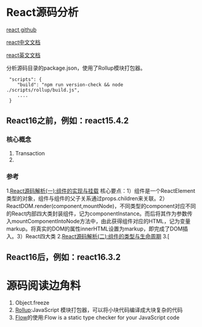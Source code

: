 # React源码分析
[react github](https://github.com/facebook/react)

[react中文文档](https://react.docschina.org/)

[react英文文档](https://reactjs.org/)

分析源码目录的package.json，使用了Rollup模块打包器。
```
 "scripts": {
    "build": "npm run version-check && node ./scripts/rollup/build.js",
    ....
 }
```

## React16之前，例如：react15.4.2
### 核心概念
1. Transaction
2. 
### 参考
1.[React源码解析(一):组件的实现与挂载](https://juejin.im/post/5983dfbcf265da3e2f7f32de) 核心要点：1）组件是一个ReactElement类型的对象，组件与组件的父子关系通过props.children来关联。2）ReactDOM.render(component,mountNode)，不同类型的component对应不同的React内部四大类封装组件，记为componentInstance。而后将其作为参数传入mountComponentIntoNode方法中，由此获得组件对应的HTML，记为变量markup。将真实的DOM的属性innerHTML设置为markup，即完成了DOM插入。3）React四大类
2.[React源码解析(二):组件的类型与生命周期](https://juejin.im/post/59ca03b9518825177c60d10b)
3.[

## React16后，例如：react16.3.2

# 源码阅读边角料
1. Object.freeze
2. [Rollup](https://www.rollupjs.com/guide/zh):JavaScript 模块打包器，可以将小块代码编译成大块复杂的代码
3. [Flow](https://flow.org/en/)的使用:Flow is a static type checker for your JavaScript code

